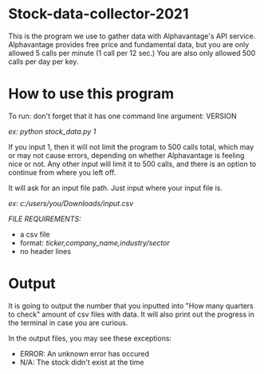 # Stock-data-collector-2021
This is the program we use to gather data with Alphavantage's API service.
Alphavantage provides free price and fundamental data, but you are only allowed 5 calls per minute (1 call per 12 sec.)
You are also only allowed 500 calls per day per key.

# How to use this program
To run: don't forget that it has one command line argument: VERSION

*ex: python stock_data.py 1*

If you input 1, then it will not limit the program to 500 calls total, which may or may not cause errors, depending on whether Alphavantage is feeling nice or not.
Any other input will limit it to 500 calls, and there is an option to continue from where you left off.

It will ask for an input file path. Just input where your input file is.

*ex: c:/users/you/Downloads/input.csv*

*FILE REQUIREMENTS:*
- a csv file
- format: *ticker,company_name,industry/sector*
- no header lines

# Output
It is going to output the number that you inputted into "How many quarters to check" amount of csv files with data.
It will also print out the progress in the terminal in case you are curious.

In the output files, you may see these exceptions:
- ERROR: An unknown error has occured
- N/A: The stock didn't exist at the time
